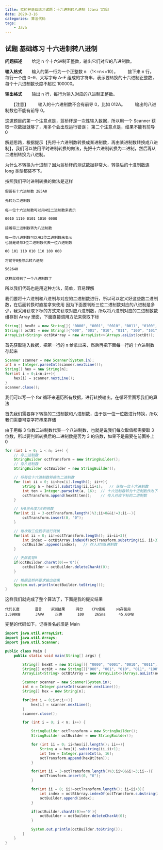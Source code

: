 ```yaml
---
title: 蓝桥杯基础练习试题：十六进制转八进制 (Java 实现）
date: 2020-3-16
categories: 算法代码
tags:
    - Java
---
```


## 试题 基础练习 十六进制转八进制

**问题描述**
　　给定 n 个十六进制正整数，输出它们对应的八进制数。

**输入格式**
　　输入的第一行为一个正整数 n （1<=n<=10）。
　　接下来 n 行，每行一个由 0\~9、大写字母 A\~F 组成的字符串，表示要转换的十六进制正整数，每个十六进制数长度不超过 100000。

**输出格式**
　　输出 n 行，每行为输入对应的八进制正整数。

　　【注意】
　　输入的十六进制数不会有前导 0，比如 012A。
　　输出的八进制数也不能有前导 0。

这道题目的第一个注意点是，蓝桥杯是一次性输入数据，所以用一个 Scanner 获取一次数据就够了，用多个会出现运行错误；
第二个注意点是，结果不能有前导 0

解题思路，根据提示【先将十六进制数转换成某进制数，再由某进制数转换成八进制】，我们可以使用平时进制转换的做法，先把十六进制转换为二进制，然后再从二进制转换为八进制。

<!--more-->

为什么不转换为十进制？因为蓝桥杯的测试数据非常大，转换后的十进制数连 long 类型都装不下。

按照我们平时进制转换的做法是这样

```Text
假设有十六进制数 2E5A0

先转为二进制数

每一位十六进制数可以用4位二进制数来表示

0010 1110 0101 1010 0000

接着将二进制数转为八进制数

每一位八进制数可以用3位二进制数来表示
也就是说每3位二进制数代表一位八进制数

00 101 110 010 110 100 000

将前导0去除后转八进制

562640

这样就得到了一个八进制数了
```

所以我们代码也是用这种方法，简单，容易理解

我们要将十六进制和八进制与对应的二进制数进行，所以可以定义好这些数二进制数，在后面转换时直接拿来使用
因为下面要判断三位二进制数对应的八进制是多少，我采用获取下标的方式来获取对应八进制数，所以将八进制对应的二进制数数组存到 Array 里面，下面直接调用方法来获取下标

```Java
String[] hexBt = new String[]{ "0000", "0001", "0010", "0011", "0100", "0101", "0110", "0111", "1000", "1001", "1010", "1011", "1100", "1101", "1110", "1111"};
String[] octBt = new String[]{"000", "001", "010", "011", "100", "101", "110", "111"};
ArrayList<String> octBtArray = new ArrayList<>(Arrays.asList(octBt));
```

首先获取输入数据，把第一行的 n 给拿出来，然后再把下面每一行的十六进制数存起来

```Java
Scanner scanner = new Scanner(System.in);
int n = Integer.parseInt(scanner.nextLine());
String[] hex = new String[n];
for(int i = 0;i<n;i++){
    hex[i] = scanner.nextLine();
}
scanner.close();
```

我们可以写一个 for 循环来遍历所有数据，进行转换输出，在循环里面写我们的算法

首先我们需要存下转换的二进制数和八进制数，由于是一位一位数进行转换，所以我们需要可变字符串来存储

由于用每 3 位数二进制数代表一个八进制数，也就是说我们每次取值都需要取 3 位数，所以要判断转换后的二进制数是否为 3 的倍数，如果不是需要在前面补上 0

```Java
for (int i = 0; i < n; i++) {
    // 存二进制数
    StringBuilder octTransform = new StringBuilder();
    // 存八进制数
    StringBuilder octBuilder = new StringBuilder();

    // 将每位十六进制数转换为二进制数
    for (int ii = 0; ii<hex[i].length(); ii++){
        String a = hex[i].substring(ii,ii+1);   // 获取一位十六进制数
        int ten = Integer.parseInt(a, 16);  // 十六进制数转为十进制数作为下标
        octTransform.append(hexBt[ten]);    // 存入对应下标的二进制数
    }

    // 补0至长度为3的倍数
    for(int ii = 3-octTransform.length()%3;ii>0&&i!=3;ii--){
        octTransform.insert(0, "0");
    }

    // 每次取三位数字进行转换
    for(int ii = 0; ii!=octTransform.length(); ii=ii+3){
        int index = octBtArray.indexOf(octTransform.substring(ii, ii+3));   // 判断取到的3位数在octBt数组的位置
        octBuilder.append(index);   // 存入对应8进制数
    }

    // 去除前导0
    if(octBuilder.charAt(0)=='0'){
        octBuilder = octBuilder.deleteCharAt(0);
    }

    // 根据蓝桥杯要求输出结果
    System.out.println(octBuilder.toString());
}

```

这样我们就完成了整个算法了，下面是我的提交结果

```Text
代码长度       语言    评测结果     得分    CPU使用     内存使用
1.598KB       JAVA     正确       100     265ms      45.66MB
```

完整的代码如下，记得类名必须是 Main

```Java
import java.util.ArrayList;
import java.util.Arrays;
import java.util.Scanner;

public class Main {
    public static void main(String[] args) {

        String[] hexBt = new String[]{ "0000", "0001", "0010", "0011", "0100", "0101", "0110", "0111", "1000", "1001", "1010", "1011", "1100", "1101", "1110", "1111"};
        String[] octBt = new String[]{"000", "001", "010", "011", "100", "101", "110", "111"};
        ArrayList<String> octBtArray = new ArrayList<>(Arrays.asList(octBt));

        Scanner scanner = new Scanner(System.in);
        int n = Integer.parseInt(scanner.nextLine());
        String[] hex = new String[n];

        for(int i = 0;i<n;i++){
            hex[i] = scanner.nextLine();
        }
        scanner.close();

        for (int i = 0; i < n; i++) {

            StringBuilder octTransform = new StringBuilder();
            StringBuilder octBuilder = new StringBuilder();

            for (int ii = 0; ii<hex[i].length(); ii++){
                String a = hex[i].substring(ii,ii+1);
                int ten = Integer.parseInt(a, 16);
                octTransform.append(hexBt[ten]);
            }

            for(int ii = 3-octTransform.length()%3;ii>0&&i!=3;ii--){
                octTransform.insert(0, "0");
            }

            for(int ii = 0; ii!=octTransform.length(); ii=ii+3){
                int index = octBtArray.indexOf(octTransform.substring(ii, ii+3));
                octBuilder.append(index);
            }

            if(octBuilder.charAt(0)=='0'){
                octBuilder = octBuilder.deleteCharAt(0);
            }

            System.out.println(octBuilder.toString());
        }
    }
}
```
